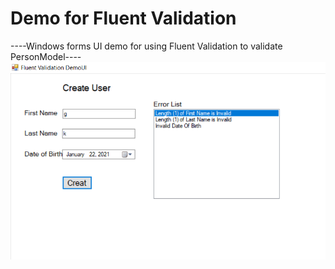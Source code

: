 # Demo for Fluent Validation

----Windows forms UI demo for using Fluent Validation to validate PersonModel----
<img src="./DemoUI.png">
